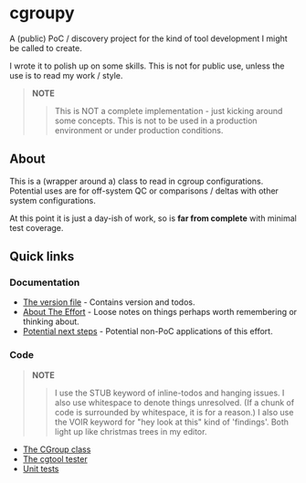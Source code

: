 # cgroupy

A (public) PoC / discovery project for the kind of tool development I might be called to create.

I wrote it to polish up on some skills. This is not for public use, unless the use is to read my work / style.

> __NOTE__
>> This is NOT a complete implementation - just kicking around some concepts. This is not to be used in a production environment or under production conditions.

## About

This is a (wrapper around a) class to read in cgroup configurations. Potential uses are for off-system QC or comparisons / deltas with other system configurations.

At this point it is just a day-ish of work, so is __far from complete__ with minimal test coverage.

## Quick links

### Documentation

- [The version file](Version.md) - Contains version and todos.
- [About The Effort](docs/AboutTheEffort.md) - Loose notes on things perhaps worth remembering or thinking about.
- [Potential next steps](docs/PotentialExtensions.md) - Potential non-PoC applications of this effort.

### Code

> __NOTE__
>> I use the STUB keyword of inline-todos and hanging issues. I also use whitespace to denote things unresolved. (If a chunk of code is surrounded by whitespace, it is for a reason.) I also use the VOIR keyword for "hey look at this" kind of 'findings'. Both light up like christmas trees in my editor.

- [The CGroup class](cgtool/CGroup/__init__.py)
- [The cgtool tester](cgtool/__main__.py)
- [Unit tests](tests/test_cgmod.py)
